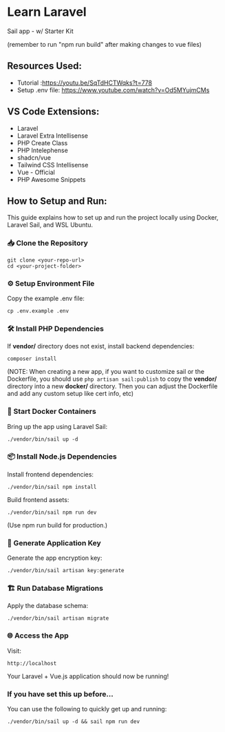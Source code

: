 # Learn Laravel 
Sail app - w/ Starter Kit

(remember to run "npm run build" after making changes to vue files)

## Resources Used:
- Tutorial :https://youtu.be/SqTdHCTWqks?t=778
- Setup .env file: https://www.youtube.com/watch?v=Od5MYujmCMs

## VS Code Extensions:
- Laravel
- Laravel Extra Intellisense
- PHP Create Class
- PHP Intelephense
- shadcn/vue
- Tailwind CSS Intellisense
- Vue - Official
- PHP Awesome Snippets

## How to Setup and Run:
This guide explains how to set up and run the project locally using Docker, Laravel Sail, and WSL Ubuntu.

### 📥 Clone the Repository
``` 
git clone <your-repo-url>
cd <your-project-folder>
```

### ⚙️ Setup Environment File
Copy the example .env file:
```
cp .env.example .env
```

### 🛠 Install PHP Dependencies
If **vendor/** directory does not exist, install backend dependencies:
```
composer install
```
(NOTE: When creating a new app, if you want to customize sail or the Dockerfile, you should use ```php artisan sail:publish``` to copy the **vendor/** directory into a new **docker/** directory. Then you can adjust the Dockerfile and add any custom setup like cert info, etc)

### 🐳 Start Docker Containers
Bring up the app using Laravel Sail:
```
./vendor/bin/sail up -d
```

### 📦 Install Node.js Dependencies
Install frontend dependencies:
```
./vendor/bin/sail npm install
```
Build frontend assets:
```
./vendor/bin/sail npm run dev
```
(Use npm run build for production.)

<!--
### 🐳 Start Docker Containers
Bring up the app using Laravel Sail:
```
./vendor/bin/sail up -d
```
-->

### 🔑 Generate Application Key
Generate the app encryption key:
```
./vendor/bin/sail artisan key:generate
```

### 🏗️ Run Database Migrations
Apply the database schema:
```
./vendor/bin/sail artisan migrate
```

### 🌐 Access the App
Visit:
```
http://localhost
```
Your Laravel + Vue.js application should now be running!

### If you have set this up before...
You can use the following to quickly get up and running:
```
./vendor/bin/sail up -d && sail npm run dev
```